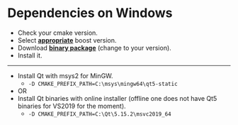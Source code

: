 # Dependencies on Windows

* Check your cmake version.
* Select **[appropriate](https://stackoverflow.com/questions/42123509/cmake-finds-boost-but-the-imported-targets-not-available-for-boost-version)** boost version.
* Download **[binary package](https://boostorg.jfrog.io/artifactory/main/release/1.74.0/binaries/)** (change to your version).
* Install it.
---
* Install Qt with msys2 for MinGW.
    * `-D CMAKE_PREFIX_PATH=C:\msys\mingw64\qt5-static`
* OR
* Install Qt binaries with online installer (offline one does not have Qt5 binaries for VS2019 for the moment).
    * `-D CMAKE_PREFIX_PATH=C:\Qt\5.15.2\msvc2019_64`
  